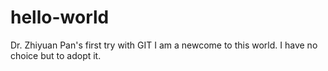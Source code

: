 # hello-world
Dr. Zhiyuan Pan's first try with GIT
I am a newcome to this world. I have no choice but to adopt it.
